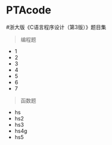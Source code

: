 # PTAcode

#浙大版《C语言程序设计（第3版）》题目集

>编程题
- 1
- 2
- 3
- 4
- 5
- 6
- 7

>函数题
- hs
- hs2
- hs3
- hs4g
- hs5